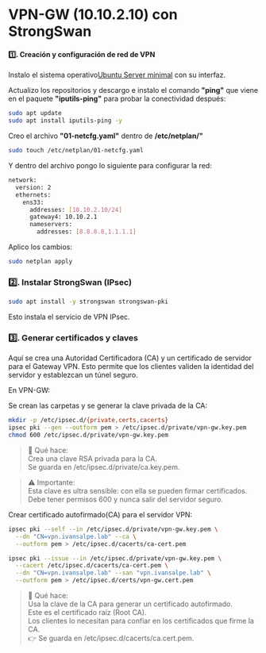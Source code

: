 # VPN-GW (10.10.2.10) con StrongSwan

#### 1️⃣. Creación y configuración de red de VPN

Instalo el sistema operativo[Ubuntu Server minimal](https://ubuntu.com/download/server) con su interfaz.
<!--
Nombre: vpn-gw
SO: Debian/Ubuntu Server minimal
CPU/RAM: 2 vCPU, 2 GB RAM
Disco: 10 GB
NICs:
eth0 → Conectado a la red VPN (10.10.2.0/24)
IP: 10.10.2.10/24
Gateway: 10.10.2.1 (FW-EDGE-01, interfaz em2)
  -->
Actualizo los repositorios y descargo e instalo el comando **"ping"** que viene en el paquete **"iputils-ping"** para probar la conectividad después:
``` bash
sudo apt update
sudo apt install iputils-ping -y
```
Creo el archivo **"01-netcfg.yaml"** dentro de **/etc/netplan/"**
``` bash
sudo touch /etc/netplan/01-netcfg.yaml
```
Y dentro del archivo pongo lo siguiente para configurar la red:
``` bash
network:
  version: 2
  ethernets:
    ens33:
      addresses: [10.10.2.10/24]
      gateway4: 10.10.2.1
      nameservers:
        addresses: [8.8.8.8,1.1.1.1]
```
Aplico los cambios:
``` bash
sudo netplan apply
```
<!-- Para verificar la conexión
ip a show ens33
ping -c 4 10.10.2.1   # FW-EDGE-01
  -->
### 2️⃣. Instalar StrongSwan (IPsec)
``` bash
sudo apt install -y strongswan strongswan-pki
```
Esto instala el servicio de VPN IPsec.

### 3️⃣. Generar certificados y claves
Aquí se crea una Autoridad Certificadora (CA) y un certificado de servidor para el Gateway VPN.
Esto permite que los clientes validen la identidad del servidor y establezcan un túnel seguro.
<!-- 
> Instalar librerías TPM (si se quiere usar TPM)
sudo apt install -y tpm2-abrmd tpm2-tools libtss2-tcti-tabrmd0

Esto instalará la librería que el plugin TPM necesita.
Después de reiniciar strongSwan, el warning debería desaparecer.

> Deshabilitar el plugin TPM (opción rápida)

Edito /etc/strongswan.d/charon/*.conf (por ejemplo plugins-strongswan.conf) y desactivo el plugin tpm.

Por ejemplo, añado:

load = tpm no
--> 
En VPN-GW:

Se crean las carpetas y se generar la clave privada de la CA:
``` bash
mkdir -p /etc/ipsec.d/{private,certs,cacerts}
ipsec pki --gen --outform pem > /etc/ipsec.d/private/vpn-gw.key.pem
chmod 600 /etc/ipsec.d/private/vpn-gw.key.pem
```
> 📌 Qué hace: </br>
> Crea una clave RSA privada para la CA. </br>
> Se guarda en /etc/ipsec.d/private/ca.key.pem. </br>

>⚠️ Importante: </br>
>Esta clave es ultra sensible: con ella se pueden firmar certificados. </br>
> Debe tener permisos 600 y nunca salir del servidor seguro.

Crear certificado autofirmado(CA) para el servidor VPN:
``` bash
ipsec pki --self --in /etc/ipsec.d/private/vpn-gw.key.pem \
  --dn "CN=vpn.ivansalpe.lab" --ca \
  --outform pem > /etc/ipsec.d/cacerts/ca-cert.pem

ipsec pki --issue --in /etc/ipsec.d/private/vpn-gw.key.pem \
  --cacert /etc/ipsec.d/cacerts/ca-cert.pem \
  --dn "CN=vpn.ivansalpe.lab" --san "vpn.ivansalpe.lab" \
  --outform pem > /etc/ipsec.d/certs/vpn-gw.cert.pem
```
> 📌 Qué hace: </br>
> Usa la clave de la CA para generar un certificado autofirmado. </br>
> Este es el certificado raíz (Root CA). </br>
> Los clientes lo necesitan para confiar en los certificados que firme la CA. </br>
>👉 Se guarda en /etc/ipsec.d/cacerts/ca.cert.pem.

